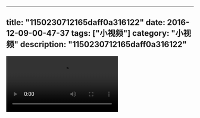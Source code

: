 
---
title: "1150230712165daff0a316122"
date: 2016-12-09-00-47-37
tags: ["小视频"]
category: "小视频"
description: "1150230712165daff0a316122"
---
<video src="http://ohtsqip0g.bkt.clouddn.com/1150230712165daff0a316122.mp4" controls="controls"></video>
